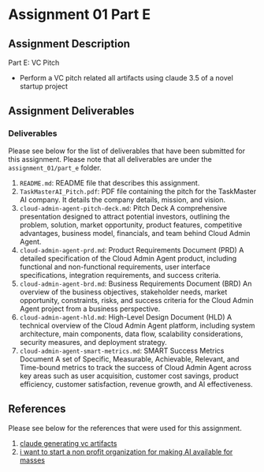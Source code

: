 # Assignment 01 Part E

## Assignment Description

Part E: VC Pitch

- Perform a VC pitch related all artifacts using claude 3.5  of a novel startup project

## Assignment Deliverables

### Deliverables

Please see below for the list of deliverables that have been submitted for this assignment. Please note that all deliverables are under the `assignment_01/part_e` folder.

1. `README.md`: README file that describes this assignment.
2. `TaskMasterAI_Pitch.pdf`: PDF file containing the pitch for the TaskMaster AI company. It details the company details, mission, and vision.
3. `cloud-admin-agent-pitch-deck.md`: Pitch Deck
A comprehensive presentation designed to attract potential investors, outlining the problem, solution, market opportunity, product features, competitive advantages, business model, financials, and team behind Cloud Admin Agent.
4. `cloud-admin-agent-prd.md`: Product Requirements Document (PRD)
A detailed specification of the Cloud Admin Agent product, including functional and non-functional requirements, user interface specifications, integration requirements, and success criteria.
5. `cloud-admin-agent-brd.md`: Business Requirements Document (BRD)
An overview of the business objectives, stakeholder needs, market opportunity, constraints, risks, and success criteria for the Cloud Admin Agent project from a business perspective.
6. `cloud-admin-agent-hld.md`: High-Level Design Document (HLD)
A technical overview of the Cloud Admin Agent platform, including system architecture, main components, data flow, scalability considerations, security measures, and deployment strategy.
7. `cloud-admin-agent-smart-metrics.md`: SMART Success Metrics Document
A set of Specific, Measurable, Achievable, Relevant, and Time-bound metrics to track the success of Cloud Admin Agent across key areas such as user acquisition, customer cost savings, product efficiency, customer satisfaction, revenue growth, and AI effectiveness.

## References

Please see below for the references that were used for this assignment.

1. [claude generating vc artifacts](https://docs.google.com/document/d/16T4UKYTgFACHe0f0Jp98OUNoZAaW3pVNTnCbfcSyySo/edit?usp=sharing)
2. [i want to start a non profit organization for making AI available for masses](https://docs.google.com/document/d/1jq4FYevW5sI5EJP6Fnp76DGLuegOYQeXT8-44WERcJU/edit?usp=sharing)
